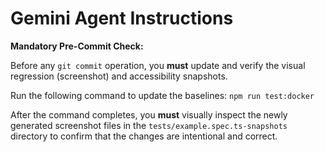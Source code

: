 # Gemini Agent Instructions

**Mandatory Pre-Commit Check:**

Before any `git commit` operation, you **must** update and verify the visual regression (screenshot) and accessibility snapshots.

Run the following command to update the baselines:
`npm run test:docker`

After the command completes, you **must** visually inspect the newly generated screenshot files in the `tests/example.spec.ts-snapshots` directory to confirm that the changes are intentional and correct.
